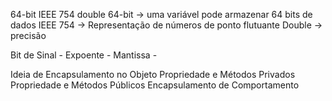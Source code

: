 64-bit IEEE 754 double
    64-bit -> uma variável pode armazenar 64 bits de dados
    IEEE 754 -> Representação de números de ponto flutuante
    Double -> precisão 
    
Bit de Sinal - 
Expoente - 
Mantissa - 

Ideia de Encapsulamento no Objeto
    Propriedade e Métodos Privados
    Propriedade e Métodos Públicos
    Encapsulamento de Comportamento
    
